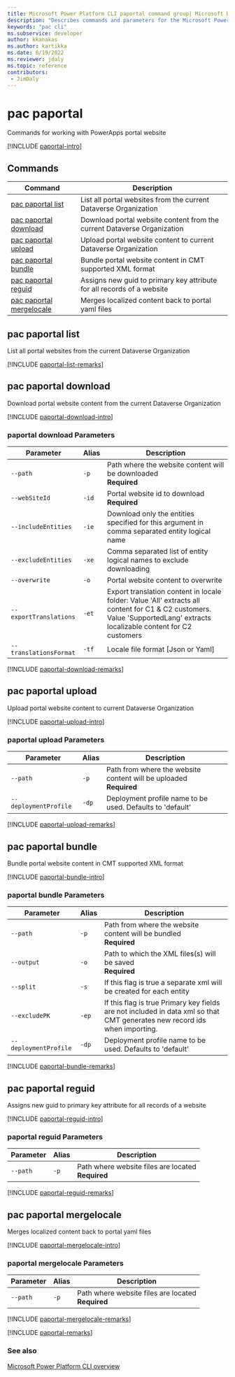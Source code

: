 ```yaml
---
title: Microsoft Power Platform CLI paportal command group| Microsoft Docs
description: "Describes commands and parameters for the Microsoft Power Platform CLI paportal command group."
keywords: "pac cli"
ms.subservice: developer
author: kkanakas
ms.author: kartikka
ms.date: 6/19/2022
ms.reviewer: jdaly
ms.topic: reference
contributors: 
 - JimDaly
---
```

<!-- 
Do not edit this file. 
This file is generated by a program and any changes will be overwritten when this topic is re-generated.
Use the include files to add additional content to this topic.
-->
# pac paportal

Commands for working with PowerApps portal website

[!INCLUDE [paportal-intro](includes/paportal-intro.md)]

## Commands

|Command|Description|
|---------|---------|
|[pac paportal list](#pac-paportal-list)|List all portal websites from the current Dataverse Organization|
|[pac paportal download](#pac-paportal-download)|Download portal website content from the current Dataverse Organization|
|[pac paportal upload](#pac-paportal-upload)|Upload portal website content to current Dataverse Organization|
|[pac paportal bundle](#pac-paportal-bundle)|Bundle portal website content in CMT supported XML format|
|[pac paportal reguid](#pac-paportal-reguid)|Assigns new guid to primary key attribute for all records of a website|
|[pac paportal mergelocale](#pac-paportal-mergelocale)|Merges localized content back to portal yaml files|


## pac paportal list

List all portal websites from the current Dataverse Organization

[!INCLUDE [paportal-list-remarks](includes/paportal-list-remarks.md)]

## pac paportal download

Download portal website content from the current Dataverse Organization

[!INCLUDE [paportal-download-intro](includes/paportal-download-intro.md)]

### paportal download Parameters

|Parameter|Alias|Description|
|---------|---------|---------|
|`--path`|`-p`|Path where the website content will be downloaded<br />**Required**|
|`--webSiteId`|`-id`|Portal website id to download<br />**Required**|
|`--includeEntities`|`-ie`|Download only the entities specified for this argument in comma separated entity logical name|
|`--excludeEntities`|`-xe`|Comma separated list of entity logical names to exclude downloading|
|`--overwrite`|`-o`|Portal website content to overwrite|
|`--exportTranslations`|`-et`|Export translation content in locale folder: Value 'All' extracts all content for C1 & C2 customers. Value 'SupportedLang' extracts localizable content for C2 customers|
|`--translationsFormat`|`-tf`|Locale file format [Json or Yaml]|

[!INCLUDE [paportal-download-remarks](includes/paportal-download-remarks.md)]

## pac paportal upload

Upload portal website content to current Dataverse Organization

[!INCLUDE [paportal-upload-intro](includes/paportal-upload-intro.md)]

### paportal upload Parameters

|Parameter|Alias|Description|
|---------|---------|---------|
|`--path`|`-p`|Path from where the website content will be uploaded<br />**Required**|
|`--deploymentProfile`|`-dp`|Deployment profile name to be used. Defaults to 'default'|

[!INCLUDE [paportal-upload-remarks](includes/paportal-upload-remarks.md)]

## pac paportal bundle

Bundle portal website content in CMT supported XML format

[!INCLUDE [paportal-bundle-intro](includes/paportal-bundle-intro.md)]

### paportal bundle Parameters

|Parameter|Alias|Description|
|---------|---------|---------|
|`--path`|`-p`|Path from where the website content will be bundled<br />**Required**|
|`--output`|`-o`|Path to which the XML files(s) will be saved<br />**Required**|
|`--split`|`-s`|If this flag is true a separate xml will be created for each entity|
|`--excludePK`|`-ep`|If this flag is true Primary key fields are not included in data xml so that CMT generates new record ids when importing.|
|`--deploymentProfile`|`-dp`|Deployment profile name to be used. Defaults to 'default'|

[!INCLUDE [paportal-bundle-remarks](includes/paportal-bundle-remarks.md)]

## pac paportal reguid

Assigns new guid to primary key attribute for all records of a website

[!INCLUDE [paportal-reguid-intro](includes/paportal-reguid-intro.md)]

### paportal reguid Parameters

|Parameter|Alias|Description|
|---------|---------|---------|
|`--path`|`-p`|Path where website files are located<br />**Required**|

[!INCLUDE [paportal-reguid-remarks](includes/paportal-reguid-remarks.md)]

## pac paportal mergelocale

Merges localized content back to portal yaml files

[!INCLUDE [paportal-mergelocale-intro](includes/paportal-mergelocale-intro.md)]

### paportal mergelocale Parameters

|Parameter|Alias|Description|
|---------|---------|---------|
|`--path`|`-p`|Path where website files are located<br />**Required**|

[!INCLUDE [paportal-mergelocale-remarks](includes/paportal-mergelocale-remarks.md)]

[!INCLUDE [paportal-remarks](includes/paportal-remarks.md)]

### See also

[Microsoft Power Platform CLI overview](../introduction.md)